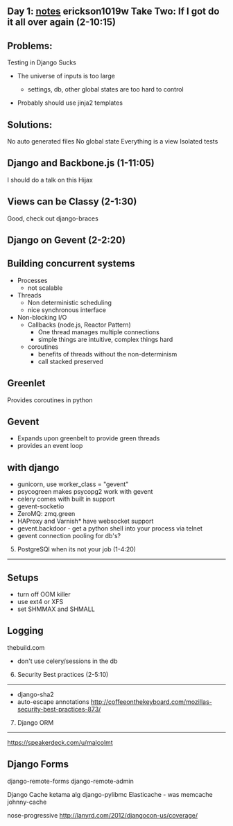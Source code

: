 Day 1: [notes](http://dstegelman-conf-notes.readthedocs.org/en/latest/conferences/djangocon2012/index.html) erickson1019w
Take Two: If I got do it all over again (2-10:15)
----------------------------------------------------
## Problems:
Testing in Django Sucks
  - The universe of inputs is too large
    - settings, db, other global states are too hard to control

- Probably should use jinja2 templates

## Solutions:
No auto generated files
No global state
Everything is a view
Isolated tests

Django and Backbone.js (1-11:05)
-----------------------------------
I should do a talk on this
Hijax


Views can be Classy (2-1:30)
-------------------------------
Good, check out django-braces

Django on Gevent (2-2:20)
-------------------------
## Building concurrent systems
- Processes
  - not scalable
- Threads
  - Non deterministic scheduling
  - nice synchronous interface
- Non-blocking I/O
  - Callbacks (node.js, Reactor Pattern) 
    - One thread manages multiple connections
    - simple things are intuitive, complex things hard
  - coroutines
    - benefits of threads without the non-determinism
    - call stacked preserved

## Greenlet
Provides coroutines in python  

## Gevent
- Expands upon greenbelt to provide green threads
- provides an event loop

## with django
- gunicorn, use worker_class = "gevent"
- psycogreen makes psycopg2 work with gevent
- celery comes with built in support
- gevent-socketio
- ZeroMQ: zmq.green
- HAProxy and Varnish* have websocket support
- gevent.backdoor - get a python shell into your process via telnet
- gevent connection pooling for db's?

5. PostgreSQl when its not your job (1-4:20)
--------------------------------------------
## Setups
- turn off OOM killer
- use ext4 or XFS
- set SHMMAX and SHMALL

## Logging
thebuild.com
- don't use celery/sessions in the db

6. Security Best practices (2-5:10)
-----------------------------------
- django-sha2
- auto-escape annotations
http://coffeeonthekeyboard.com/mozillas-security-best-practices-873/

7. Django ORM
-------------
https://speakerdeck.com/u/malcolmt

Django Forms
------------
django-remote-forms
django-remote-admin

Django Cache
ketama alg
django-pylibmc
Elasticache - was memcache
johnny-cache

nose-progressive
http://lanyrd.com/2012/djangocon-us/coverage/
